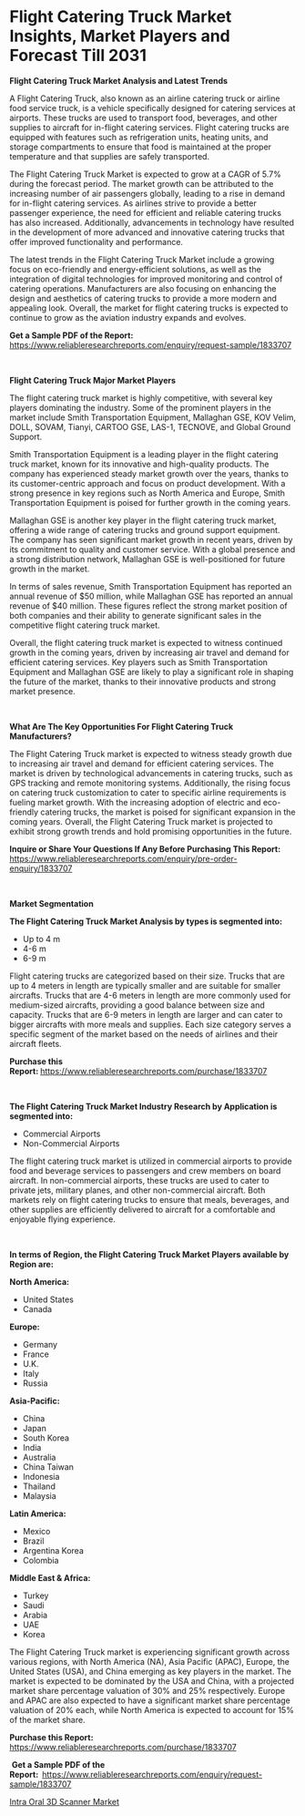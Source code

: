 <p><h1>Flight Catering Truck Market Insights, Market Players and Forecast Till 2031</h1></p><p><strong>Flight Catering Truck Market Analysis and Latest Trends</strong></p>
<p><p>A Flight Catering Truck, also known as an airline catering truck or airline food service truck, is a vehicle specifically designed for catering services at airports. These trucks are used to transport food, beverages, and other supplies to aircraft for in-flight catering services. Flight catering trucks are equipped with features such as refrigeration units, heating units, and storage compartments to ensure that food is maintained at the proper temperature and that supplies are safely transported.</p><p>The Flight Catering Truck Market is expected to grow at a CAGR of 5.7% during the forecast period. The market growth can be attributed to the increasing number of air passengers globally, leading to a rise in demand for in-flight catering services. As airlines strive to provide a better passenger experience, the need for efficient and reliable catering trucks has also increased. Additionally, advancements in technology have resulted in the development of more advanced and innovative catering trucks that offer improved functionality and performance.</p><p>The latest trends in the Flight Catering Truck Market include a growing focus on eco-friendly and energy-efficient solutions, as well as the integration of digital technologies for improved monitoring and control of catering operations. Manufacturers are also focusing on enhancing the design and aesthetics of catering trucks to provide a more modern and appealing look. Overall, the market for flight catering trucks is expected to continue to grow as the aviation industry expands and evolves.</p></p>
<p><strong>Get a Sample PDF of the Report:&nbsp;</strong> <a href="https://www.reliableresearchreports.com/enquiry/request-sample/1833707">https://www.reliableresearchreports.com/enquiry/request-sample/1833707</a></p>
<p>&nbsp;</p>
<p><strong>Flight Catering Truck Major Market Players</strong></p>
<p><p>The flight catering truck market is highly competitive, with several key players dominating the industry. Some of the prominent players in the market include Smith Transportation Equipment, Mallaghan GSE, KOV Velim, DOLL, SOVAM, Tianyi, CARTOO GSE, LAS-1, TECNOVE, and Global Ground Support.</p><p>Smith Transportation Equipment is a leading player in the flight catering truck market, known for its innovative and high-quality products. The company has experienced steady market growth over the years, thanks to its customer-centric approach and focus on product development. With a strong presence in key regions such as North America and Europe, Smith Transportation Equipment is poised for further growth in the coming years.</p><p>Mallaghan GSE is another key player in the flight catering truck market, offering a wide range of catering trucks and ground support equipment. The company has seen significant market growth in recent years, driven by its commitment to quality and customer service. With a global presence and a strong distribution network, Mallaghan GSE is well-positioned for future growth in the market.</p><p>In terms of sales revenue, Smith Transportation Equipment has reported an annual revenue of $50 million, while Mallaghan GSE has reported an annual revenue of $40 million. These figures reflect the strong market position of both companies and their ability to generate significant sales in the competitive flight catering truck market.</p><p>Overall, the flight catering truck market is expected to witness continued growth in the coming years, driven by increasing air travel and demand for efficient catering services. Key players such as Smith Transportation Equipment and Mallaghan GSE are likely to play a significant role in shaping the future of the market, thanks to their innovative products and strong market presence.</p></p>
<p>&nbsp;</p>
<p><strong>What Are The Key Opportunities For Flight Catering Truck Manufacturers?</strong></p>
<p><p>The Flight Catering Truck market is expected to witness steady growth due to increasing air travel and demand for efficient catering services. The market is driven by technological advancements in catering trucks, such as GPS tracking and remote monitoring systems. Additionally, the rising focus on catering truck customization to cater to specific airline requirements is fueling market growth. With the increasing adoption of electric and eco-friendly catering trucks, the market is poised for significant expansion in the coming years. Overall, the Flight Catering Truck market is projected to exhibit strong growth trends and hold promising opportunities in the future.</p></p>
<p><strong>Inquire or Share Your Questions If Any Before Purchasing This Report:</strong> <a href="https://www.reliableresearchreports.com/enquiry/pre-order-enquiry/1833707">https://www.reliableresearchreports.com/enquiry/pre-order-enquiry/1833707</a></p>
<p>&nbsp;</p>
<p><strong>Market Segmentation</strong></p>
<p><strong>The Flight Catering Truck Market Analysis by types is segmented into:</strong></p>
<p><ul><li>Up to 4 m</li><li>4-6 m</li><li>6-9 m</li></ul></p>
<p><p>Flight catering trucks are categorized based on their size. Trucks that are up to 4 meters in length are typically smaller and are suitable for smaller aircrafts. Trucks that are 4-6 meters in length are more commonly used for medium-sized aircrafts, providing a good balance between size and capacity. Trucks that are 6-9 meters in length are larger and can cater to bigger aircrafts with more meals and supplies. Each size category serves a specific segment of the market based on the needs of airlines and their aircraft fleets.</p></p>
<p><strong>Purchase this Report:&nbsp;</strong><a href="https://www.reliableresearchreports.com/purchase/1833707">https://www.reliableresearchreports.com/purchase/1833707</a></p>
<p>&nbsp;</p>
<p><strong>The Flight Catering Truck Market Industry Research by Application is segmented into:</strong></p>
<p><ul><li>Commercial Airports</li><li>Non-Commercial Airports</li></ul></p>
<p><p>The flight catering truck market is utilized in commercial airports to provide food and beverage services to passengers and crew members on board aircraft. In non-commercial airports, these trucks are used to cater to private jets, military planes, and other non-commercial aircraft. Both markets rely on flight catering trucks to ensure that meals, beverages, and other supplies are efficiently delivered to aircraft for a comfortable and enjoyable flying experience.</p></p>
<p>&nbsp;</p>
<p><strong>In terms of Region, the Flight Catering Truck Market Players available by Region are:</strong></p>
<p>
    <p> <strong> North America: </strong>
        <ul>
            <li>United States</li>
            <li>Canada</li>
        </ul>
        </p> 
    <p> <strong> Europe: </strong>
        <ul>
            <li>Germany</li>
            <li>France</li>
            <li>U.K.</li>
            <li>Italy</li>
            <li>Russia</li>
        </ul>
        </p> 
    <p> <strong> Asia-Pacific: </strong>
        <ul>
            <li>China</li>
            <li>Japan</li>
            <li>South Korea</li>
            <li>India</li>
            <li>Australia</li>
            <li>China Taiwan</li>
            <li>Indonesia</li>
            <li>Thailand</li>
            <li>Malaysia</li>
        </ul>
        </p> 
    <p> <strong> Latin America: </strong>
        <ul>
            <li>Mexico</li>
            <li>Brazil</li>
            <li>Argentina Korea</li>
            <li>Colombia</li>
        </ul>
        </p> 
    <p> <strong> Middle East & Africa: </strong>
        <ul>
            <li>Turkey</li>
            <li>Saudi</li>
            <li>Arabia</li>
            <li>UAE</li>
            <li>Korea</li>
        </ul>
    </p>
    </p>
<p><p>The Flight Catering Truck market is experiencing significant growth across various regions, with North America (NA), Asia Pacific (APAC), Europe, the United States (USA), and China emerging as key players in the market. The market is expected to be dominated by the USA and China, with a projected market share percentage valuation of 30% and 25% respectively. Europe and APAC are also expected to have a significant market share percentage valuation of 20% each, while North America is expected to account for 15% of the market share.</p></p>
<p><strong>Purchase this Report: </strong><a href="https://www.reliableresearchreports.com/purchase/1833707">https://www.reliableresearchreports.com/purchase/1833707</a></p>
<p>&nbsp;<strong>Get a Sample PDF of the Report:&nbsp;&nbsp;</strong><a href="https://www.reliableresearchreports.com/enquiry/request-sample/1833707">https://www.reliableresearchreports.com/enquiry/request-sample/1833707</a></p>
<p><strong></strong></p>
<p><p><a href="https://github.com/kufem1/Market-Research-Report-List-1/blob/main/intra-oral-3d-scanner-market.md">Intra Oral 3D Scanner Market</a></p></p>